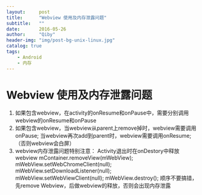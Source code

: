 ```yaml
---
layout:     post
title:      "Webview 使用及内存泄露问题"
subtitle:   ""
date:       2016-05-26 
author:     "Qiby"
header-img: "img/post-bg-unix-linux.jpg"
catalog: true
tags:
    - Android
    - 内存
---
```



# Webview 使用及内存泄露问题

1. 如果包含webview，在activity的onResume和onPause中，需要分别调用webview的onResume和onPause
2. 如果包含webview，当webview从parent上remove掉时，webview需要调用onPause; 当webview再次add到parent时，webview需要调用onResume;（否则webview会白屏）
3. webview内存泄露问题特别注意：
Activity退出时在onDestory中释放webview
mContainer.removeView(mWebView);
mWebView.setWebChromeClient(null);
mWebView.setDownloadListener(null);
mWebView.setWebViewClient(null);
mWebView.destroy();
顺序不要搞错，先remove Webview，后做webview的释放，否则会出现内存泄露
